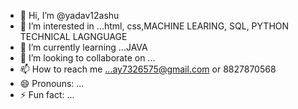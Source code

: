 - 👋 Hi, I’m @yadav12ashu
- 👀 I’m interested in ...html, css,MACHINE LEARING, SQL, PYTHON TECHNICAL LAGNGUAGE
- 🌱 I’m currently learning ...JAVA
- 💞️ I’m looking to collaborate on ...
- 📫 How to reach me ...ay7326575@gmail.com or 8827870568
- 😄 Pronouns: ...
- ⚡ Fun fact: ...

<!---
yadav12ashu/yadav12ashu is a ✨ special ✨ repository because its `README.md` (this file) appears on your GitHub profile.
You can click the Preview link to take a look at your changes.
--->
